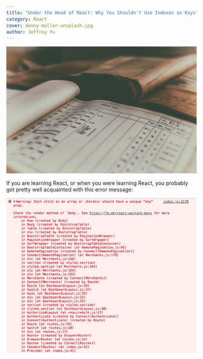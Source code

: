 ```yaml
---
title: "Under the Hood of React: Why You Shouldn't Use Indexes as Keys"
category: React
cover: denny-muller-unsplash.jpg
author: Jeffrey Yu
---
```


![index](./denny-muller-unsplash.jpg 'photo by @redaquamedia on unsplash.com')

If you are learning React, or when you were learning React, you probably got pretty well acquainted with this error message:

![keys-error](./react-key-error.jpg)

